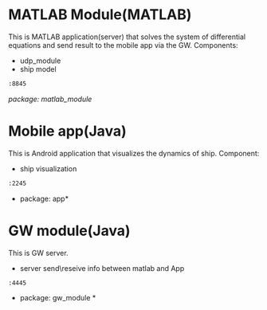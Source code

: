 # MATLAB Module(MATLAB)
This is MATLAB application(server) that solves the system of differential equations and send result to the mobile app via the GW.
Components:
 - udp_module
 - ship model
 
```sh
:8845
```
*package: matlab_module*

# Mobile app(Java)
This is Android application that visualizes the dynamics of ship.
Component:
- ship visualization

```sh
:2245
```

* package: app*

# GW module(Java)
This is GW server.
- server send\reseive info between matlab and App

```sh
:4445
```

* package: gw_module *
